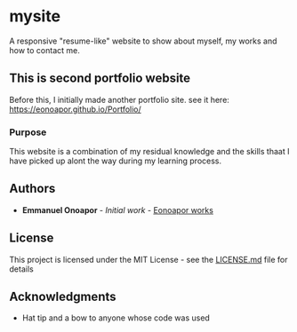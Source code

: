 # mysite
A responsive "resume-like" website to show about myself, my works and how to contact me. 
## This is second portfolio website
Before this, I initially made another portfolio site. see it here: https://eonoapor.github.io/Portfolio/
### Purpose
This website is a combination of my residual knowledge and the skills thaat I have picked up alont the way during my learning process. 
## Authors

* **Emmanuel Onoapor** - *Initial work* - [Eonoapor works](https://github.com/Eonoapor)

## License

This project is licensed under the MIT License - see the [LICENSE.md](https://github.com/Eonoapor/mysite/blob/master/LICENSE) file for details

## Acknowledgments

* Hat tip and a bow to anyone whose code was used
